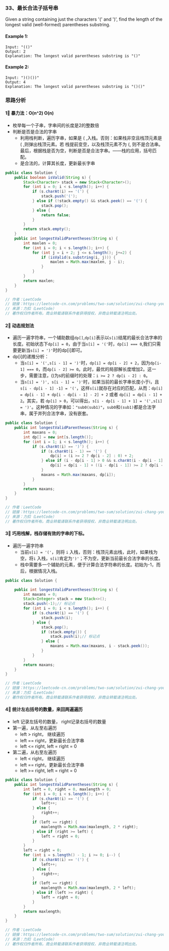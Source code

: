 ### 33、最长合法子括号串

Given a string containing just the characters '(' and ')', find the length of the longest valid (well-formed) parentheses substring.

#### Example 1:
```
Input: "(()"
Output: 2
Explanation: The longest valid parentheses substring is "()"
```
#### Example 2:
```
Input: ")()())"
Output: 4
Explanation: The longest valid parentheses substring is "()()"
```
<!-- 来源：力扣（LeetCode）
链接：https://leetcode-cn.com/problems/longest-valid-parentheses
著作权归领扣网络所有。商业转载请联系官方授权，非商业转载请注明出处。 -->

### 思路分析
#### 1⃣️ 暴力法：O(n^2) O(n)
- 枚举每一个子串，字串间的长度是2的整数倍
- 判断是否是合法的字串
    - 利用栈判断，遍历字串，如果是 ( ,入栈。否则：如果栈非空且栈顶元素是 ( ,则弹出栈顶元素。若 栈提前变空，以及栈顶元素不为 (, 则不是合法串。最后，根据栈是否为空，判断是否是合法字串。——栈的应用，括号匹配。
    - 是合法的，计算其长度，更新最长字串
```java
public class Solution {
    public boolean isValid(String s) {
        Stack<Character> stack = new Stack<Character>();
        for (int i = 0; i < s.length(); i++) {
            if (s.charAt(i) == '(') {
                stack.push('(');
            } else if (!stack.empty() && stack.peek() == '(') {
                stack.pop();
            } else {
                return false;
            }
        }
        return stack.empty();
    }
    public int longestValidParentheses(String s) {
        int maxlen = 0;
        for (int i = 0; i < s.length(); i++) {
            for (int j = i + 2; j <= s.length(); j+=2) {
                if (isValid(s.substring(i, j))) {
                    maxlen = Math.max(maxlen, j - i);
                }
            }
        }
        return maxlen;
    }
}

// 作者：LeetCode
// 链接：https://leetcode-cn.com/problems/two-sum/solution/zui-chang-you-xiao-gua-hao-by-leetcode/
// 来源：力扣（LeetCode）
// 著作权归作者所有。商业转载请联系作者获得授权，非商业转载请注明出处。
```
#### 2⃣️ 动态规划法
- 遍历一遍字符串，一个辅助数组`dp[]`,`dp[i]`表示以`s[i]`结尾的最长合法字串的长度。初始状态下`dp[i] = 0`，由于当`s[i] = '('`时，`dp[i] === 0`,我们只需要更新当`s[i] = ')'`时的dp[i]即可。
- dp[i]的递推分析：
    - 当`s[i] = '(',s[i - 1] = ')'`时，`dp[i] = dp[i - 2] + 2`，因为`dp[i-1] === 0`，而`dp[i - 2] >= 0`。此时，最优的局部解长度增加2。这一步，需要注意，()为s的前缀时的处理：`i >= 2 ? dp[i - 2] : 0`。
    - 当`s[i] = ')', s[i - 1] = ')'`时，如果当前的最长字串长度小于i，且`s[i - dp[i - 1] -1] = '('`，这样`s[i]`就存在对应的匹配，从而：`dp[i] = dp[i - 1] + dp[i - dp[i - 1] - 2] + 2` 或者 `dp[i] = dp[i - 1] + 2`。其实，若 `dp[i] > 0`，可以得出，`s[i - dp[i - 1] + 1] = '(',s[i] = ')'`。这种情况的字串如：`"sub0(sub1)"`，`sub0`和`(sub1)`都是合法字串，属于并列合法字串，没有嵌套。

```java
public class Solution {
    public int longestValidParentheses(String s) {
        int maxans = 0;
        int dp[] = new int[s.length()];
        for (int i = 1; i < s.length(); i++) {
            if (s.charAt(i) == ')') {
                if (s.charAt(i - 1) == '(') {
                    dp[i] = (i >= 2 ? dp[i - 2] : 0) + 2;
                } else if (i - dp[i - 1] > 0 && s.charAt(i - dp[i - 1] - 1) == '(') {
                    dp[i] = dp[i - 1] + ((i - dp[i - 1]) >= 2 ? dp[i - dp[i - 1] - 2] : 0) + 2;
                }
                maxans = Math.max(maxans, dp[i]);
            }
        }
        return maxans;
    }
}

// 作者：LeetCode
// 链接：https://leetcode-cn.com/problems/two-sum/solution/zui-chang-you-xiao-gua-hao-by-leetcode/
// 来源：力扣（LeetCode）
// 著作权归作者所有。商业转载请联系作者获得授权，非商业转载请注明出处。
```
#### 3⃣️ 巧用栈解，栈存储有效的字串的下标。
- 遍历一遍字符串
    - 当前`s[i] = '('`，则将 `i` 入栈，否则：栈顶元素出栈，此时，如果栈为空，将`i` 入栈，`s[i]`肯定为`')'`；不为空，更新当前最长合法字串的长度。
    - 栈中需要多一个辅助的元素，便于计算合法字符串的长度。初始为-1，而后，根据情况入栈。

```java
public class Solution {

    public int longestValidParentheses(String s) {
        int maxans = 0;
        Stack<Integer> stack = new Stack<>();
        stack.push(-1);// 标记点
        for (int i = 0; i < s.length(); i++) {
            if (s.charAt(i) == '(') {
                stack.push(i);
            } else {
                stack.pop();
                if (stack.empty()) {
                    stack.push(i);// 标记点
                } else {
                    maxans = Math.max(maxans, i - stack.peek());
                }
            }
        }
        return maxans;
    }
}

// 作者：LeetCode
// 链接：https://leetcode-cn.com/problems/two-sum/solution/zui-chang-you-xiao-gua-hao-by-leetcode/
// 来源：力扣（LeetCode）
// 著作权归作者所有。商业转载请联系作者获得授权，非商业转载请注明出处。

```
#### 4⃣️ 统计左右括号的数量，来回两遍遍历
- left 记录左括号的数量， right记录右括号的数量
- 第一遍，从左至右遍历
    - left > right， 继续遍历
    - left == right，更新最长合法字串
    - left <= right, left = right = 0
- 第二遍，从右至左遍历
    - left < right， 继续遍历
    - left == right，更新最长合法字串
    - left >= right, left = right = 0
```java
public class Solution {
    public int longestValidParentheses(String s) {
        int left = 0, right = 0, maxlength = 0;
        for (int i = 0; i < s.length(); i++) {
            if (s.charAt(i) == '(') {
                left++;
            } else {
                right++;
            }
            if (left == right) {
                maxlength = Math.max(maxlength, 2 * right);
            } else if (right >= left) {
                left = right = 0;
            }
        }
        left = right = 0;
        for (int i = s.length() - 1; i >= 0; i--) {
            if (s.charAt(i) == '(') {
                left++;
            } else {
                right++;
            }
            if (left == right) {
                maxlength = Math.max(maxlength, 2 * left);
            } else if (left >= right) {
                left = right = 0;
            }
        }
        return maxlength;
    }
}

// 作者：LeetCode
// 链接：https://leetcode-cn.com/problems/two-sum/solution/zui-chang-you-xiao-gua-hao-by-leetcode/
// 来源：力扣（LeetCode）
// 著作权归作者所有。商业转载请联系作者获得授权，非商业转载请注明出处。
```